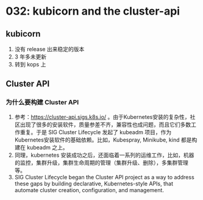 # 032: kubicorn and the cluster-api

## kubicorn

1. 没有 release 出来稳定的版本
2. 3 年多未更新
3. 转到 kops 上

## Cluster API

### 为什么要构建 Cluster API

1. 参考：https://cluster-api.sigs.k8s.io/ 。由于Kubernetes安装的复杂性，社区出现了很多的安装软件，质量参差不齐，兼容性也成问题，而且它们多数工作重复。于是 SIG Cluster Lifecycle 发起了 kubeadm 项目，作为Kubernetes安装软件的基础依赖。比如，Kubespray, Minikube, kind 都是构建在 kubeadm 之上。
2. 同理，kubernetes 安装成功之后，还面临着一系列的运维工作，比如，机器的监控，集群升级，集群生命周期的管理（集群升级、删除），多集群管理等。
3. SIG Cluster Lifecycle began the Cluster API project as a way to address these gaps by building declarative, Kubernetes-style APIs, that automate cluster creation, configuration, and management.

